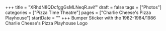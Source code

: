 +++
title = "XRhdN8QDcfggGsMLNeqR.avif"
draft = false
tags = ["Photos"]
categories = ["Pizza Time Theatre"]
pages = ["Charlie Cheese's Pizza Playhouse"]
startDate = ""
+++
Bumper Sticker with the 1982-1984/1986 Charlie Cheese's Pizza Playhouse Logo
